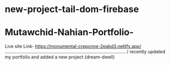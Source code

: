 ﻿# new-project-tail-dom-firebase
# Mutawchid-Nahian-Portfolio-
Live site Link- https://monumental-creponne-2eabd3.netlify.app/
..............................................................................................
/ recently updated my portfolio and added a new project {dream-dwell}
